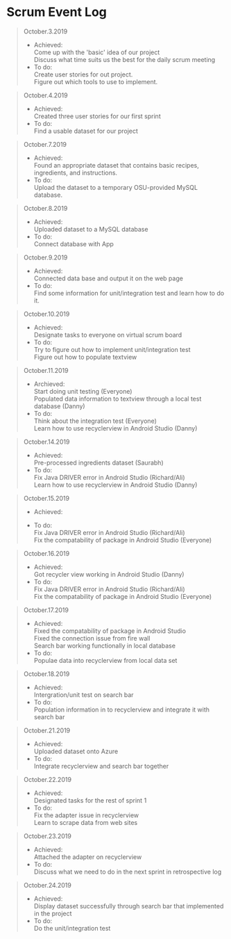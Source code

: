# Scrum Event Log

>October.3.2019 
>* Achieved:
><br/>Come up with the 'basic' idea of our project
><br/>Discuss what time suits us the best for the daily scrum meeting
>* To do: 
><br/>Create user stories for out project. 
><br/>Figure out which tools to use to implement. 

>October.4.2019 
>* Achieved:
><br/>Created three user stories for our first sprint
>* To do: 
><br/>Find a usable dataset for our project

>October.7.2019 
>* Achieved: 
><br/>Found an appropriate dataset that contains basic recipes, ingredients, and instructions.
>* To do: 
><br/>Upload the dataset to a temporary OSU-provided MySQL database.

>October.8.2019 
>* Achieved: 
><br/>Uploaded dataset to a MySQL database
>* To do: 
><br/>Connect database with App

>October.9.2019 
>* Achieved: 
><br/>Connected data base and output it on the web page
>* To do: 
><br/>Find some information for unit/integration test and learn how to do it.

>October.10.2019 
>* Achieved: 
><br/>Designate tasks to everyone on virtual scrum board
>* To do: 
><br/>Try to figure out how to implement unit/integration test
><br/>Figure out how to populate textview 
  
>October.11.2019 
>* Archieved:
><br/>Start doing unit testing (Everyone) 
><br/>Populated data information to textview through a local test database (Danny) 
>* To do:
><br/>Think about the integration test (Everyone) 
><br/>Learn how to use recyclerview in Android Studio (Danny) 
 
>October.14.2019 
>* Achieved: 
><br/>Pre-processed ingredients dataset (Saurabh) 
>* To do: 
><br/>Fix Java DRIVER error in Android Studio (Richard/Ali) 
><br/>Learn how to use recyclerview in Android Studio (Danny) 
  
>October.15.2019 
>* Achieved: 
>
>* To do: 
><br/> Fix Java DRIVER error in Android Studio (Richard/Ali) 
><br/> Fix the compatability of package in Android Studio (Everyone) 
  
>October.16.2019 
>* Achieved: 
><br/>Got recycler view working in Android Studio (Danny)
>* To do: 
><br/>Fix Java DRIVER error in Android Studio (Richard/Ali) 
><br/>Fix the compatability of package in Android Studio (Everyone) 

>October.17.2019 
>* Achieved:
><br/>Fixed the compatability of package in Android Studio
><br/>Fixed the connection issue from fire wall
><br/>Search bar working functionally in local database
>* To do: 
><br/>Populae data into recyclerview from local data set

>October.18.2019 
>* Achieved: 
><br/>Intergration/unit test on search bar
>* To do: 
><br/>Population information in to recyclerview and integrate it with search bar

>October.21.2019 
>* Achieved: 
><br/>Uploaded dataset onto Azure
>* To do: 
><br/>Integrate recyclerview and search bar together

>October.22.2019 
>* Achieved: 
><br/>Designated tasks for the rest of sprint 1
>* To do: 
><br/>Fix the adapter issue in recyclerview
><br/>Learn to scrape data from web sites

>October.23.2019 
>* Achieved: 
><br/>Attached the adapter on recyclerview
>* To do: 
><br/>Discuss what we need to do in the next sprint in retrospective log

>October.24.2019 
>* Achieved: 
><br/>Display dataset successfully through search bar that implemented in the project
>* To do: 
><br/>Do the unit/integration test

<!--- Template
>October..2019 
>* Achieved: 
><br/>
>* To do: 
><br/>
--->
